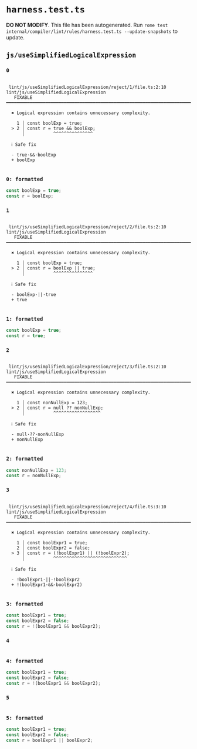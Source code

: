 # `harness.test.ts`

**DO NOT MODIFY**. This file has been autogenerated. Run `rome test internal/compiler/lint/rules/harness.test.ts --update-snapshots` to update.

## `js/useSimplifiedLogicalExpression`

### `0`

```

 lint/js/useSimplifiedLogicalExpression/reject/1/file.ts:2:10 lint/js/useSimplifiedLogicalExpression
   FIXABLE  ━━━━━━━━━━━━━━━━━━━━━━━━━━━━━━━━━━━━━━━━━━━━━━━━━━━━━━━━━━━━━━━━━━━━━━━━━━━━━━━━━━━━━━━━

  ✖ Logical expression contains unnecessary complexity.

    1 │ const boolExp = true;
  > 2 │ const r = true && boolExp;
      │           ^^^^^^^^^^^^^^^

  ℹ Safe fix

  - true·&&·boolExp
  + boolExp


```

### `0: formatted`

```ts
const boolExp = true;
const r = boolExp;

```

### `1`

```

 lint/js/useSimplifiedLogicalExpression/reject/2/file.ts:2:10 lint/js/useSimplifiedLogicalExpression
   FIXABLE  ━━━━━━━━━━━━━━━━━━━━━━━━━━━━━━━━━━━━━━━━━━━━━━━━━━━━━━━━━━━━━━━━━━━━━━━━━━━━━━━━━━━━━━━━

  ✖ Logical expression contains unnecessary complexity.

    1 │ const boolExp = true;
  > 2 │ const r = boolExp || true;
      │           ^^^^^^^^^^^^^^^

  ℹ Safe fix

  - boolExp·||·true
  + true


```

### `1: formatted`

```ts
const boolExp = true;
const r = true;

```

### `2`

```

 lint/js/useSimplifiedLogicalExpression/reject/3/file.ts:2:10 lint/js/useSimplifiedLogicalExpression
   FIXABLE  ━━━━━━━━━━━━━━━━━━━━━━━━━━━━━━━━━━━━━━━━━━━━━━━━━━━━━━━━━━━━━━━━━━━━━━━━━━━━━━━━━━━━━━━━

  ✖ Logical expression contains unnecessary complexity.

    1 │ const nonNullExp = 123;
  > 2 │ const r = null ?? nonNullExp;
      │           ^^^^^^^^^^^^^^^^^^

  ℹ Safe fix

  - null·??·nonNullExp
  + nonNullExp


```

### `2: formatted`

```ts
const nonNullExp = 123;
const r = nonNullExp;

```

### `3`

```

 lint/js/useSimplifiedLogicalExpression/reject/4/file.ts:3:10 lint/js/useSimplifiedLogicalExpression
   FIXABLE  ━━━━━━━━━━━━━━━━━━━━━━━━━━━━━━━━━━━━━━━━━━━━━━━━━━━━━━━━━━━━━━━━━━━━━━━━━━━━━━━━━━━━━━━━

  ✖ Logical expression contains unnecessary complexity.

    1 │ const boolExpr1 = true;
    2 │ const boolExpr2 = false;
  > 3 │ const r = (!boolExpr1) || (!boolExpr2);
      │           ^^^^^^^^^^^^^^^^^^^^^^^^^^^^

  ℹ Safe fix

  - !boolExpr1·||·!boolExpr2
  + !(boolExpr1·&&·boolExpr2)


```

### `3: formatted`

```ts
const boolExpr1 = true;
const boolExpr2 = false;
const r = !(boolExpr1 && boolExpr2);

```

### `4`

```

```

### `4: formatted`

```ts
const boolExpr1 = true;
const boolExpr2 = false;
const r = !(boolExpr1 && boolExpr2);

```

### `5`

```

```

### `5: formatted`

```ts
const boolExpr1 = true;
const boolExpr2 = false;
const r = boolExpr1 || boolExpr2;

```
